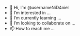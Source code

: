 - 👋 Hi, I’m @usernameNiD4niel
- 👀 I’m interested in ...
- 🌱 I’m currently learning ...
- 💞️ I’m looking to collaborate on ...
- 📫 How to reach me ...

<!---
usernameNiD4niel/usernameNiD4niel is a ✨ special ✨ repository because its `README.md` (this file) appears on your GitHub profile.
You can click the Preview link to take a look at your changes.
--->
